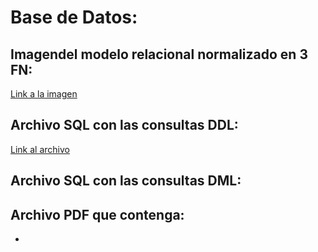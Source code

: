 # Base de Datos:

## Imagendel modelo relacional normalizado en 3 FN:

[Link a la imagen](https://github.com/MassiveCashGuys/proyecto-final-tsds-ispc/blob/back/documentaci%C3%B3n/Imagenes/Modelo_Relacional_BD_ARGBroker.png)

## Archivo SQL con las consultas DDL:

[Link al archivo](https://github.com/MassiveCashGuys/proyecto-final-tsds-ispc/blob/main/documentaci%C3%B3n/BaseDeDatos/estructura.sql)

## Archivo SQL con las consultas DML:

## Archivo PDF que contenga:

* 
